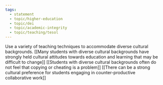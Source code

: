 ```yaml
---
tags: 
  - statement
  - topic/higher-education
  - topic/dei
  - topic/academic-integrity
  - topic/teaching/tesol
---
```

Use a variety of teaching techniques to accommodate diverse cultural backgrounds. [[Many students with diverse cultural backgrounds have strongly held cultural attitudes towards education and learning that may be difficult to change]] [[Students with diverse cultural backgrounds often do not feel that copying or cheating is a problem]] [[There can be a strong cultural preference for students engaging in counter-productive collaborative work]]